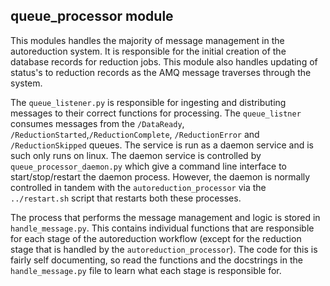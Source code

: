 ## queue_processor module

This modules handles the majority of message management in the autoreduction system. It is responsible for the initial creation of the database records for reduction jobs. 
This module also handles updating of status's to reduction records as the AMQ message traverses through the system. 

The `queue_listener.py` is responsible for ingesting and distributing messages to their correct functions for processing. The `queue_listner` consumes messages from the `/DataReady`, `/ReductionStarted`,`/ReductionComplete`, `/ReductionError` and `/ReductionSkipped` queues. The service is run as a daemon service and is such only runs on linux. The daemon service is controlled by `queue_processor_daemon.py` which give a command line interface to start/stop/restart the daemon process. However, the daemon is normally controlled in tandem with the `autoreduction_processor` via the `../restart.sh` script that restarts both these processes. 

The process that performs the message management and logic is stored in `handle_message.py`. This contains individual functions that are responsible for each stage of the autoreduction workflow (except for the reduction stage that is handled by the `autoreduction_processor`). The code for this is fairly self documenting, so read the functions and the docstrings in the `handle_message.py` file to learn what each stage is responsible for. 
